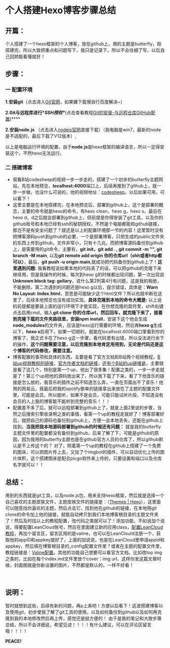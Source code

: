 
 # 个人搭建Hexo博客步骤总结


##  开篇：

​        个人搭建了一个hexo框架的个人博客，放在github上，用的主题是butterfly，刚搭建完，所以大致把重点和问题写下，我只是记录下，所以不会往细了写，以后自己回顾能看懂就好！   

## 步骤：

### 一 配置环境

**1.安装git**（点击进入[Git官网](https://git-scm.com/downloads)，如果嫌下载慢自行百度解决~） 

**2.Git与远程库进行\**SSH授权\****(点击查看教程[Git的安装-与远程仓库GitHub配置](https://www.cnblogs.com/wy0526/p/13068373.html))****

**2.安装node.js** （点击进入[nodejs官网](https://nodejs.org/zh-cn/)直接下载）（我电脑是win7，最新的node是不适配的，最后下载了V12版本）,

以上是电脑运行环境的配置，由于**node.js**是hexo框架的编译语言，所以一定得安装这个，不然hexo无法运行。

### 二 搭建博客

- 观看B站codesheep的视频一步一步走的，搭建了一个初步的butterfly主题网站，先在本地预览，**localhost:4000**端口上，后续再推到了github上，就一步一步做，也没什么可说的，他的视频地址：[codesheep](https://www.bilibili.com/video/BV1Yb411a7ty?spm_id_from=333.1007.top_right_bar_window_history.content.click)，以后如果可用，可以看下！
- 这里主要是在本地搭建完，在本地预览后，部署到github上，这个是部署的概念，主要的命令就是hexo的命令，有hexo clean，hexo g，hexo s，最后在hexo d，d之后就会部署到github上，但前提是你得安装了git工具，以及你的github账号和本地已经有ssh的秘钥授权，不然是个电脑都能和github链接，那岂不是有安全问题了？就还是以上的配置环境那一节的内容！这里暂时没有把博客源码push到github的必要，一个是部署博客，只把生成的public文件夹的东西上传到github，文件非常小，只有十几兆，而把博客源码备份到github上，是需要用的git命令，主要有，**git init，git add . , git commit -m "", git branch -M main**, 以及**git remote add origin 你的仓库url（shh或者http都可以）**，最后，**git push -u origin main**,就成功把代码备份到github上了！**这里遇到问题:**  我看教程说如果本地的代码丢了的话，可以把github的克隆下来继续用，但是我操作的时候，每次到hexo g的时候都出现问题，第一次出现说**Unknown block tag: gellary**，说什么第2列第4行有问题，这是我的相册，不能删除，第二次遇到的问题还是hexo g以后，提示错误，具体是：**Warn No Layout: Index.html**，意思是可能缺少这个html文件？所以也就中断在这里了，后续本地预览也没有成功实现。**具体克隆到本地的命令大概是:** 以上说的前提都是要装上面的运行环境下才能实现，在你想克隆的盘符里，shift右键点击启用cmd，输入**git clone **你的仓库url，然后回车，就克隆下来了，接着到克隆下载的文件夹路径里，安装**npm install**，安装下这个他会生成**node_modules**的文件夹，应该是hexo运行需要的环境，然后再**hexo g**生成以下，**hexo s**启用下，如果一切顺利，就能在localhost:4000端口里看到你的博客了，我正式卡在了hexo g这一步骤，看代码里有出错，所以没法进行余下的操作，**这个问题需要注意，以后克隆到本地肯定用用到，无论是代码还是这个博客的代码修改，需要注意。**
- 博客配置的事项和具体的东西，主要是看了官方文档和B站两个视频教程，[B站up视频教程的链接](https://www.bilibili.com/video/BV1fw41197NS?spm_id_from=333.1007.top_right_bar_window_history.content.click)，[官方作者文档的链接](https://butterfly.js.org/posts/21cfbf15/)，[还有个B站的up链接是](https://www.bilibili.com/video/BV1zo4y1U7aC?spm_id_from=333.1007.top_right_bar_window_history.content.click)，主要就是看了这几个，特别是第一个up，他出了很多集！配置之类的，一步一步走就是了！第三个up把他的源码放出来了，所以我下载了下来，看了下他音乐的链接是怎么放的，我音乐的插件之前不知道怎么弄，一直在页面出不了音乐！他用的网易云，我最后把我的spotify歌单的链接拿出来放在了主题的配置文件里，可能是会员，所以能听，如果不是会员，可能只能试听片段，不知道没有会员的人上我的博客能不能听到完整的音乐！！！
- 配置差不多了后，就可以远程部署到github上了，就是上面2里说的步骤，当然之后搜索引擎收录啊之类的事情，看第一个up的教程走就好了！博客部署好后，就把自己的源码也备份到github上，方便一会本地丢失，还能在github上找到，**当我把我本地源码部署到github的时候还有问题：** 就是我的butterfly主题文件里的配置都没有备份到github，后来了解了下，可能是github的原因，因为我用的butterfly主题也是在github官方人员的仓库了，所以github默认是不上传这个的？   对了，照着第一个up的教程在github上搭建了一个免费的图床，可以把图片传上去，又加了个imgbot的插件，可以自动优化上传的图片体积，这个搭建图床是配合picgo软件来上传的，只要设置和端口以及仓库名字就可以！！

## 总结：

​        用到的东西就是git工具，以及node.js包，用来支持hexo框架，然后就是选择一个自己喜欢的主题皮肤文件，主题皮肤文件的链接是：（[Themes | Hexo](https://hexo.io/themes/)），这里面可以随意找你喜欢的主题，然后点击它，找到他在github的链接，在本地用git clone的命令加上他的链接，就能自动拷贝到我们本地博客根目录的主题文件夹了！然后及时找以上的教程配置，改代码之类就可以了！添加功能，不如说加个说说，得要配置LeanCloud账号，然后在里面建立新的应用class，[配置LeanCloud教程](https://artitalk.js.org/doc.html#%F0%9F%8C%88-leancloud-%E7%9A%84%E7%9B%B8%E5%85%B3%E5%87%86%E5%A4%87)，再加个留言区，留言区用的是valine，也可以在LeanClould注册一个，获取他的appID和appkey就好了，上面的加说说，也是在LeanCloud里申请appid和appkey，然后填在博客根目录的_config配置文件里？或者在主题的配置文件里，教程链接是：[Valine配置](https://valine.js.org/quickstart.html)。其他的功能自己想要可以看官方文档，比如改top img之类的，比如在每个index.md文件里放个cover：img url，这样你发这篇文章时候，封面图就是你新设置的图片，不然都是默认的，一样不好看！

​       

## 说明：

​       暂时就想到这些，后续有新的问题，再p上来吧！方便以后看下！这波搭建博客以及使用git，初步使我了解了git工具的使用，以及如何备份到github以及如何再克隆到我的本地修改然后再上传，感觉还是挺方便的！ 由于是我的笔记和大致步骤总结，所以不会详细说，希望见谅！！！！有什么建议，可以在评论区留言哦！！！！





**PEACE!**

​      






​                                        

  
